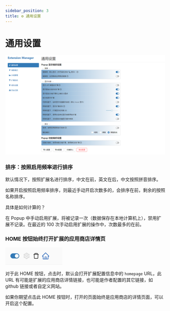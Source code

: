 ```yaml
---
sidebar_position: 3
title: ⚙️ 通用设置
---
```


# 通用设置

![setting](./img/2023-10-10-14-59-25.png)

### 排序：按照启用频率进行排序

默认情况下，按照扩展名进行排序，中文在前，英文在后，中文按照拼音排序。

如果开启按照启用频率排序，则最近手动开启次数多的，会排序在前，剩余的按照名称排序。

具体是如何计算的？

在 Popup 中手动启用扩展，将被记录一次（数据保存在本地计算机上），禁用扩展不记录。在最近的 100 次手动启用扩展的操作中，次数最多的在前。

### HOME 按钮始终打开扩展的应用商店详情页

![](./img/2023-10-13-15-16-39.png)

对于此 HOME 按钮，点击时，默认会打开扩展配置信息中的 `homepage` URL，此 URL 有可能是扩展的应用商店详情链接，也可能是作者配置的其它链接，如 github 链接或者自定义网站。

如果你期望点击此 HOME 按钮时，打开的页面始终是应用商店的详情页面，可以开启这个配置。
